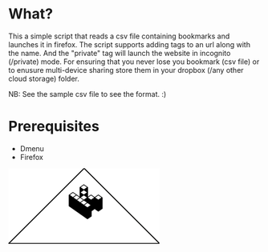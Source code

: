 # What?

This a simple script that reads a csv file containing bookmarks and launches it
in firefox. The script supports adding tags to an url along with the name. And the "private"
tag will launch the website in incognito (/private) mode. For ensuring that you never
lose you bookmark (csv file) or to enusure multi-device sharing store them in your dropbox (/any other cloud storage)
folder.

NB: See the sample csv file to see the format. :)

# Prerequisites
- Dmenu 
- Firefox

![](kopimi-sm.png)

